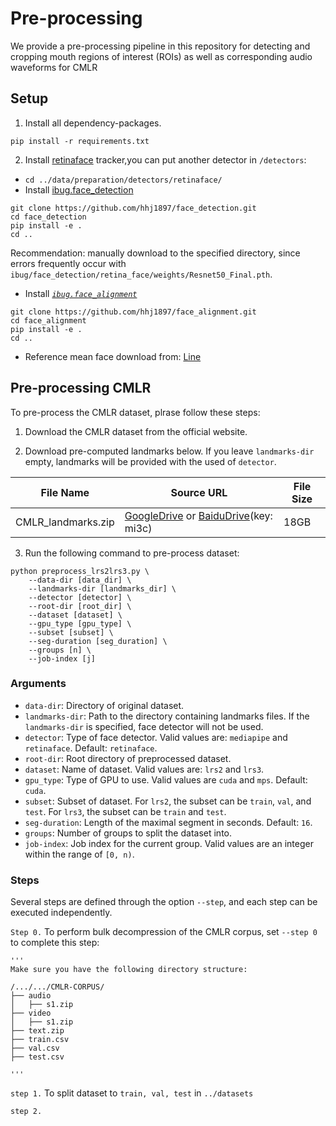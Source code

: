 # Pre-processing

We provide a pre-processing pipeline in this repository for detecting and cropping mouth regions of interest (ROIs) as well as corresponding audio waveforms for CMLR


## Setup

1. Install all dependency-packages.

```Shell
pip install -r requirements.txt
```

2. Install [retinaface](./tools) tracker,you can put another detector in `/detectors`:

- `cd ../data/preparation/detectors/retinaface/`
- Install [ibug.face_detection](https://github.com/hhj1897/face_detection)

```Shell
git clone https://github.com/hhj1897/face_detection.git
cd face_detection
pip install -e .
cd ..
```
Recommendation: manually download to the specified directory, since errors frequently occur with `ibug/face_detection/retina_face/weights/Resnet50_Final.pth`.

- Install [*`ibug.face_alignment`*](https://github.com/hhj1897/face_alignment)

```
git clone https://github.com/hhj1897/face_alignment.git
cd face_alignment
pip install -e .
cd ..
```
- Reference mean face download from: [Line]( https://github.com/mpc001/Lipreading_using_Temporal_Convolutional_Networks/blob/master/preprocessing/20words_mean_face.npy)


## Pre-processing CMLR

To pre-process the CMLR dataset, plrase follow these steps:

1. Download the CMLR dataset from the official website.

2. Download pre-computed landmarks below. If you leave `landmarks-dir` empty, landmarks will be provided with the used of `detector`.

| File Name              | Source URL                                                                              | File Size  |
|------------------------|-----------------------------------------------------------------------------------------|------------|
| CMLR_landmarks.zip     |[GoogleDrive](https://bit.ly/) or [BaiduDrive](https://bit.lyh)(key: mi3c) |     18GB   |


3. Run the following command to pre-process dataset:

```Shell
python preprocess_lrs2lrs3.py \
    --data-dir [data_dir] \
    --landmarks-dir [landmarks_dir] \
    --detector [detector] \
    --root-dir [root_dir] \
    --dataset [dataset] \
    --gpu_type [gpu_type] \
    --subset [subset] \
    --seg-duration [seg_duration] \
    --groups [n] \
    --job-index [j]
```

### Arguments
- `data-dir`: Directory of original dataset.
- `landmarks-dir`: Path to the directory containing landmarks files. If the `landmarks-dir` is specified, face detector will not be used.
- `detector`: Type of face detector. Valid values are: `mediapipe` and `retinaface`. Default: `retinaface`.
- `root-dir`: Root directory of preprocessed dataset.
- `dataset`: Name of dataset. Valid values are: `lrs2` and `lrs3`.
- `gpu_type`: Type of GPU to use. Valid values are `cuda` and `mps`. Default: `cuda`.
- `subset`: Subset of dataset. For `lrs2`, the subset can be `train`, `val`, and `test`. For `lrs3`, the subset can be `train` and `test`.
- `seg-duration`: Length of the maximal segment in seconds. Default: `16`.
- `groups`: Number of groups to split the dataset into.
- `job-index`: Job index for the current group. Valid values are an integer within the range of `[0, n)`.

### Steps
Several steps are defined through the option `--step`, and each step can be executed independently.

`Step 0.` To perform bulk decompression of the CMLR corpus, set `--step 0` to complete this step:

    '''
    Make sure you have the following directory structure:

    /.../.../CMLR-CORPUS/
    ├── audio
    │   ├── s1.zip
    ├── video
    │   ├── s1.zip
    ├── text.zip
    ├── train.csv
    ├── val.csv
    ├── test.csv

    '''

`step 1.` To split dataset to `train, val, test` in `../datasets`

`step 2.`
